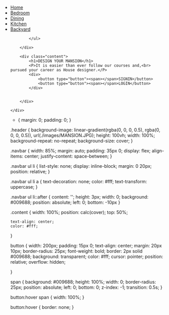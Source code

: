 <!DOCTYPE html>
<html>

<head>
    <title>Mansion design</title>
    <link rel="stylesheet" href="style.css">






</head>

<body>
    <div class="header">
        <div class="navbar">
            <img src="Mansion.jpg" alt="" srcset="logo">
            <ul>
                <li><a href="#">Home</a></li>
                <li><a href="#">Bedroom</a></li>
                <li><a href="#">Dining</a></li>
                <li><a href="#">Kitchen</a></li>
                <li><a href="#">Backyard</a></li>

            </ul>

        </div>

        <div class="content">
            <h1>DESIGN YOUR MANSION</h1>
            <P>It is easier than ever follow our courses and,<br> pursued your career as House designer.</P>
            <div>
                <button type="button"><span></span>SIGNIN</button>
                <button type="button"><span></span>LOGIN</button>
            </div>


        </div>

    </div>







</body>

</html>

* {
    margin: 0;
    padding: 0;
}

.header {
    background-image: linear-gradient(rgba(0, 0, 0, 0.5), rgba(0, 0, 0, 0.5)), url(./images/MANSION.JPG);
    height: 100vh;
    width: 100%;
    background-repeat: no-repeat;
    background-size: cover;
}

.navbar {
    width: 85%;
    margin: auto;
    padding: 35px 0;
    display: flex;
    align-items: center;
    justify-content: space-between;
}

.navbar ul li {
    list-style: none;
    display: inline-block;
    margin: 0 20px;
    position: relative;
}

.navbar ul li a {
    text-decoration: none;
    color: #fff;
    text-transform: uppercase;
}

.navbar ul li::after {
    content: '';
    height: 3px;
    width: 0;
    background: #009688;
    position: absolute;
    left: 0;
    bottom: -10px
}

.content {
    width: 100%;
    position: calc(cover);
    top: 50%;


    text-align: center;
    color: #fff;

}

button {
    width: 200px;
    padding: 15px 0;
    text-align: center;
    margin: 20px 10px;
    border-radius: 25px;
    font-weight: bold;
    border: 2px solid #009688;
    background: transparent;
    color: #fff;
    cursor: pointer;
    position: relative;
    overflow: hidden;

}

span {
    background: #009688;
    height: 100%;
    width: 0;
    border-radius: 25px;
    position: absolute;
    left: 0;
    bottom: 0;
    z-index: -1;
    transition: 0.5s;
}

button:hover span {
    width: 100%;
}

button:hover {
    border: none;
}



